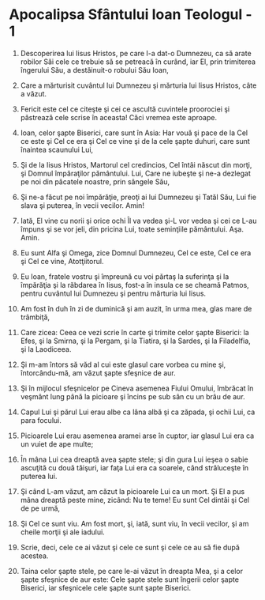 # Apocalipsa Sf&#226;ntului Ioan Teologul - 1

1. Descoperirea lui Iisus Hristos, pe care I-a dat-o Dumnezeu, ca să arate robilor Săi cele ce trebuie să se petreacă în curând, iar El, prin trimiterea îngerului Său, a destăinuit-o robului Său Ioan, 

2. Care a mărturisit cuvântul lui Dumnezeu şi mărturia lui Iisus Hristos, câte a văzut. 

3. Fericit este cel ce citeşte şi cei ce ascultă cuvintele proorociei şi păstrează cele scrise în aceasta! Căci vremea este aproape. 

4. Ioan, celor şapte Biserici, care sunt în Asia: Har vouă şi pace de la Cel ce este şi Cel ce era şi Cel ce vine şi de la cele şapte duhuri, care sunt înaintea scaunului Lui, 

5. Şi de la Iisus Hristos, Martorul cel credincios, Cel întâi născut din morţi, şi Domnul împăraţilor pământului. Lui, Care ne iubeşte şi ne-a dezlegat pe noi din păcatele noastre, prin sângele Său, 

6. Şi ne-a făcut pe noi împărăţie, preoţi ai lui Dumnezeu şi Tatăl Său, Lui fie slava şi puterea, în vecii vecilor. Amin! 

7. Iată, El vine cu norii şi orice ochi Îl va vedea şi-L vor vedea şi cei ce L-au împuns şi se vor jeli, din pricina Lui, toate seminţiile pământului. Aşa. Amin. 

8. Eu sunt Alfa şi Omega, zice Domnul Dumnezeu, Cel ce este, Cel ce era şi Cel ce vine, Atotţiitorul. 

9. Eu Ioan, fratele vostru şi împreună cu voi părtaş la suferinţa şi la împărăţia şi la răbdarea în Iisus, fost-a în insula ce se cheamă Patmos, pentru cuvântul lui Dumnezeu şi pentru mărturia lui Iisus. 

10. Am fost în duh în zi de duminică şi am auzit, în urma mea, glas mare de trâmbiţă, 

11. Care zicea: Ceea ce vezi scrie în carte şi trimite celor şapte Biserici: la Efes, şi la Smirna, şi la Pergam, şi la Tiatira, şi la Sardes, şi la Filadelfia, şi la Laodiceea. 

12. Şi m-am întors să văd al cui este glasul care vorbea cu mine şi, întorcându-mă, am văzut şapte sfeşnice de aur. 

13. Şi în mijlocul sfeşnicelor pe Cineva asemenea Fiului Omului, îmbrăcat în veşmânt lung până la picioare şi încins pe sub sân cu un brâu de aur. 

14. Capul Lui şi părul Lui erau albe ca lâna albă şi ca zăpada, şi ochii Lui, ca para focului. 

15. Picioarele Lui erau asemenea aramei arse în cuptor, iar glasul Lui era ca un vuiet de ape multe; 

16. În mâna Lui cea dreaptă avea şapte stele; şi din gura Lui ieşea o sabie ascuţită cu două tăişuri, iar faţa Lui era ca soarele, când străluceşte în puterea lui. 

17. Şi când L-am văzut, am căzut la picioarele Lui ca un mort. Şi El a pus mâna dreaptă peste mine, zicând: Nu te teme! Eu sunt Cel dintâi şi Cel de pe urmă, 

18. Şi Cel ce sunt viu. Am fost mort, şi, iată, sunt viu, în vecii vecilor, şi am cheile morţii şi ale iadului. 

19. Scrie, deci, cele ce ai văzut şi cele ce sunt şi cele ce au să fie după acestea. 

20. Taina celor şapte stele, pe care le-ai văzut în dreapta Mea, şi a celor şapte sfeşnice de aur este: Cele şapte stele sunt îngerii celor şapte Biserici, iar sfeşnicele cele şapte sunt şapte Biserici. 

